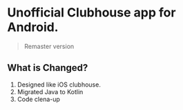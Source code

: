 # Unofficial Clubhouse app for Android.
> Remaster version 

## What is Changed?
1. Designed like iOS clubhouse.
2. Migrated Java to Kotlin
3. Code clena-up
